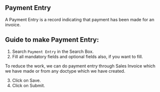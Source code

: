 ## Payment Entry

A Payment Entry is a record indicating that payment has been made for an invoice.

## Guide to make Payment Entry:

1. Search ```Payment Entry``` in the Search Box.
2. Fill all mandatory fields and optional fields also, if you want to fill.

To reduce the work, we can do payment entry through Sales Invoice which we have made or from any doctype which we have created.

3. Click on Save.
4. Click on Submit.

